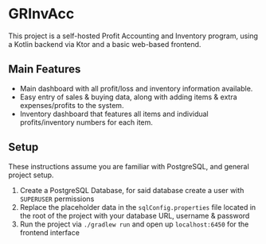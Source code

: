# GRInvAcc

This project is a self-hosted Profit Accounting and Inventory program, using a Kotlin backend via Ktor and a basic web-based frontend.

## Main Features
- Main dashboard with all profit/loss and inventory information available.
- Easy entry of sales & buying data, along with adding items & extra expenses/profits to the system.
- Inventory dashboard that features all items and individual profits/inventory numbers for each item.

## Setup

These instructions assume you are familiar with PostgreSQL, and general project setup.

1. Create a PostgreSQL Database, for said database create a user with `SUPERUSER` permissions
2. Replace the placeholder data in the `sqlConfig.properties` file located in the root of the project with your database URL, username & password
3. Run the project via `./gradlew run` and open up `localhost:6450` for the frontend interface